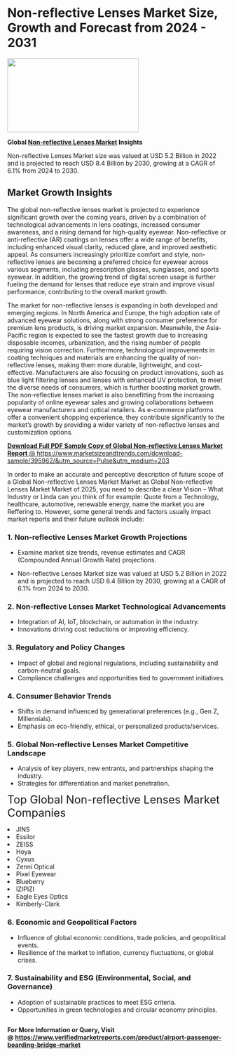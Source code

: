 <H1>Non-reflective Lenses Market Size, Growth and Forecast from 2024 - 2031</H1><img class="aligncenter size-medium wp-image-584254" src="https://thirdeyenews.in/wp-content/uploads/2024/09/Global-Market-Research-300x168.jpeg" alt="" width="300" height="168" /><p><strong>Global&nbsp;<a href="https://www.marketsizeandtrends.com/download-sample/395962/&amp;utm_source=Pulse&amp;utm_medium=203">Non-reflective Lenses Market</a> Insights</strong></p><p>Non-reflective Lenses Market size was valued at USD 5.2 Billion in 2022 and is projected to reach USD 8.4 Billion by 2030, growing at a CAGR of 6.1% from 2024 to 2030.</p><p><h2>Market Growth Insights</h2> <p>The global non-reflective lenses market is projected to experience significant growth over the coming years, driven by a combination of technological advancements in lens coatings, increased consumer awareness, and a rising demand for high-quality eyewear. Non-reflective or anti-reflective (AR) coatings on lenses offer a wide range of benefits, including enhanced visual clarity, reduced glare, and improved aesthetic appeal. As consumers increasingly prioritize comfort and style, non-reflective lenses are becoming a preferred choice for eyewear across various segments, including prescription glasses, sunglasses, and sports eyewear. In addition, the growing trend of digital screen usage is further fueling the demand for lenses that reduce eye strain and improve visual performance, contributing to the overall market growth.</p> <p><a href="#"></a></p> <p>The market for non-reflective lenses is expanding in both developed and emerging regions. In North America and Europe, the high adoption rate of advanced eyewear solutions, along with strong consumer preference for premium lens products, is driving market expansion. Meanwhile, the Asia-Pacific region is expected to see the fastest growth due to increasing disposable incomes, urbanization, and the rising number of people requiring vision correction. Furthermore, technological improvements in coating techniques and materials are enhancing the quality of non-reflective lenses, making them more durable, lightweight, and cost-effective. Manufacturers are also focusing on product innovations, such as blue light filtering lenses and lenses with enhanced UV protection, to meet the diverse needs of consumers, which is further boosting market growth. The non-reflective lenses market is also benefitting from the increasing popularity of online eyewear sales and growing collaborations between eyewear manufacturers and optical retailers. As e-commerce platforms offer a convenient shopping experience, they contribute significantly to the market’s growth by providing a wider variety of non-reflective lenses and customization options. <p><a href="#"></p><p><span class=""><strong>Download Full PDF Sample Copy of Global Non-reflective Lenses Market Report</strong> @ <a href="https://www.marketsizeandtrends.com/download-sample/395962/&amp;utm_source=Pulse&amp;utm_medium=203" target="_blank">https://www.marketsizeandtrends.com/download-sample/395962/&amp;utm_source=Pulse&amp;utm_medium=203</a></span></p><p>In order to make an accurate and perceptive description of future scope of a Global&nbsp;Non-reflective Lenses Market Market as Global&nbsp;Non-reflective Lenses Market Market of 2025, you need to describe a clear Vision &ndash; What Industry or Linda can you think of for example: Quote from a Technology, healthcare, automotive, renewable energy, name the market you are Reffering to. However, some general trends and factors usually impact market reports and their future outlook include:</p><h3>1.&nbsp;<strong>Non-reflective Lenses Market Growth Projections</strong></h3><ul><li>Examine market size trends, revenue estimates and CAGR (Compounded Annual Growth Rate) projections.</li><li><p>Non-reflective Lenses Market size was valued at USD 5.2 Billion in 2022 and is projected to reach USD 8.4 Billion by 2030, growing at a CAGR of 6.1% from 2024 to 2030.</p></li></ul><h3>2.&nbsp;<strong>Non-reflective Lenses Market Technological Advancements</strong></h3><ul><li>Integration of AI, IoT, blockchain, or automation in the industry.</li><li>Innovations driving cost reductions or improving efficiency.</li></ul><h3>3.&nbsp;<strong>Regulatory and Policy Changes</strong></h3><ul><li>Impact of global and regional regulations, including sustainability and carbon-neutral goals.</li><li>Compliance challenges and opportunities tied to government initiatives.</li></ul><h3>4.&nbsp;<strong>Consumer Behavior Trends</strong></h3><ul><li>Shifts in demand influenced by generational preferences (e.g., Gen Z, Millennials).</li><li>Emphasis on eco-friendly, ethical, or personalized products/services.</li></ul><h3>5.&nbsp;<strong>Global Non-reflective Lenses Market Competitive Landscape</strong></h3><ul><li>Analysis of key players, new entrants, and partnerships shaping the industry.</li><li>Strategies for differentiation and market penetration.</li></ul><p data-pm-slice="1 1 []"><span style="color: inherit; font-family: inherit; font-size: 25px;">Top Global Non-reflective Lenses Market Companies</span></p><div class="" data-test-id=""><p><li>JINS</li><li> Essilor</li><li> ZEISS</li><li> Hoya</li><li> Cyxus</li><li> Zenni Optical</li><li> Pixel Eyewear</li><li> Blueberry</li><li> IZIPIZI</li><li> Eagle Eyes Optics</li><li> Kimberly-Clark</li></p></div><h3>6.&nbsp;<strong>Economic and Geopolitical Factors</strong></h3><ul><li>Influence of global economic conditions, trade policies, and geopolitical events.</li><li>Resilience of the market to inflation, currency fluctuations, or global crises.</li></ul><h3>7.&nbsp;<strong>Sustainability and ESG (Environmental, Social, and Governance)</strong></h3><ul><li>Adoption of sustainable practices to meet ESG criteria.</li><li>Opportunities in green technologies and circular economy principles.</li></ul><h2><strong style="font-size: 14px;">For More Information or Query, Visit @&nbsp;</strong><a style="background-color: #ffffff; font-size: 14px;" href="https://www.marketsizeandtrends.com/report/non-reflective-lenses-market/" target="_blank">https://www.verifiedmarketreports.com/product/airport-passenger-boarding-bridge-market</a></h2>
